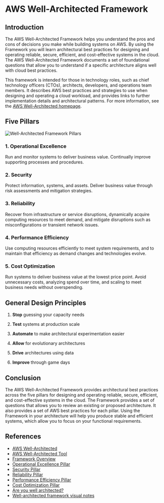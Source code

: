 # AWS Well-Architected Framework
## Introduction

The AWS Well-Architected Framework helps you understand the pros and cons of decisions you make while building systems on AWS. By using the Framework you will learn architectural best practices for designing and operating reliable, secure, efficient, and cost-effective systems in the cloud. The AWS Well-Architected Framework documents a set of foundational questions that allow you to understand if a specific architecture aligns well with cloud best practices.

This framework is intended for those in technology roles, such as chief technology officers (CTOs), architects, developers, and operations team members. It describes AWS best practices and strategies to use when designing and operating a cloud workload, and provides links to further implementation details and architectural patterns. For more information, see the [AWS Well-Architected homepage](https://aws.amazon.com/architecture/well-architected/?ref=wellarchitected-wp&wa-lens-whitepapers.sort-by=item.additionalFields.sortDate&wa-lens-whitepapers.sort-order=desc).

## Five Pillars

![Well-Architected Framework Pillars](https://www.awsgeek.com/wp-content/uploads/2021/03/The-5-Pillars-of-the-AWS-Well-Architected-Framework-2-scaled.jpg)

### 1. Operational Excellence
Run and monitor systems to deliver business value. Continually improve supporting processes and procedures.

### 2. Security
Protect information, systems, and assets. Deliver business value through risk assessments and mitigation strategies.

### 3. Reliability
Recover from infrastructure or service disruptions, dynamically acquire computing resources to meet demand, and mitigate disruptions such as misconfigurations or transient network issues.

### 4. Performance Efficiency
Use computing resources efficiently to meet system requirements, and to maintain that efficiency as demand changes and technologies evolve.

### 5. Cost Optimization
Run systems to deliver business value at the lowest price point. Avoid unnecessary costs, analyzing spend over time, and scaling to meet business needs without overspending.

## General Design Principles
1. **Stop** guessing your capacity needs

1. **Test** systems at production scale

1. **Automate** to make architectural experimentation easier

1. **Allow** for evolutionary architectures

1. **Drive** architectures using data

1. **Improve** through game days

## Conclusion
The AWS Well-Architected Framework provides architectural best practices across the five pillars for designing and operating reliable, secure, efficient, and cost-effective systems in the cloud. The Framework provides a set of questions that allows you to review an existing or proposed architecture. It also provides a set of AWS best practices for each pillar. Using the Framework in your architecture will help you produce stable and efficient systems, which allow you to focus on your functional requirements.

## References
* [AWS Well-Architected](https://aws.amazon.com/architecture/well-architected/?wa-lens-whitepapers.sort-by=item.additionalFields.sortDate&wa-lens-whitepapers.sort-order=desc)
* [AWS Well-Architected Tool](https://aws.amazon.com/well-architected-tool/)
* [Framework Overview](https://docs.aws.amazon.com/wellarchitected/latest/framework/welcome.html)
* [Operational Excellence Pillar](https://docs.aws.amazon.com/wellarchitected/latest/operational-excellence-pillar/welcome.html)
* [Security Pillar](https://docs.aws.amazon.com/wellarchitected/latest/security-pillar/welcome.html)
* [Reliability Pillar](https://docs.aws.amazon.com/wellarchitected/latest/reliability-pillar/welcome.html)
* [Performance Efficiency Pillar](https://docs.aws.amazon.com/wellarchitected/latest/performance-efficiency-pillar/welcome.html)
* [Cost Optimization Pillar](https://docs.aws.amazon.com/wellarchitected/latest/cost-optimization-pillar/welcome.html)
* [Are you well architected?](https://youtu.be/gjNPpjYNiow)
* [Well-architected framework visual notes](https://www.awsgeek.com/AWS-Well-Architected-Framework/)
